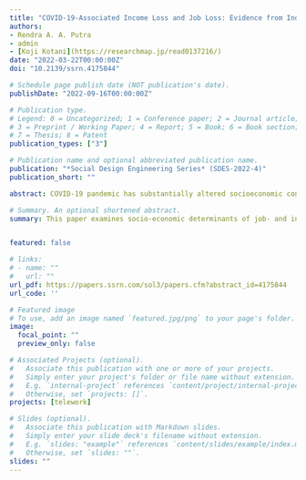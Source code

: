 ```yaml
---
title: "COVID-19-Associated Income Loss and Job Loss: Evidence from Indonesia"
authors:
- Rendra A. A. Putra
- admin
- [Koji Kotani](https://researchmap.jp/read0137216/)
date: "2022-03-22T00:00:00Z"
doi: "10.2139/ssrn.4175844"

# Schedule page publish date (NOT publication's date).
publishDate: "2022-09-16T00:00:00Z"

# Publication type.
# Legend: 0 = Uncategorized; 1 = Conference paper; 2 = Journal article;
# 3 = Preprint / Working Paper; 4 = Report; 5 = Book; 6 = Book section;
# 7 = Thesis; 8 = Patent
publication_types: ["3"]

# Publication name and optional abbreviated publication name.
publication: "*Social Design Engineering Series* (SDES-2022-4)"
publication_short: ""

abstract: COVID-19 pandemic has substantially altered socioeconomic conditions around the world. While numerous existing studies analyze the impact of the COVID-19 pandemic among developed states, little is known about its effects on people’s lives and social discrepancies in emerging economies. To this end, we empirically analyze the 2020 Indonesian Labor Force Survey data, hypothesizing that COVID-19 has given idiosyncratic risks and impacts on people by gender, age, education, occupation and geography. We find that income loss and job loss are prominent among males, younger and less educated people as well as among self-employed and part-time non-agricultural workers. These tendencies are not pronounced for people enjoying high income and mobility, but tend to be evident for urban residents and those having dependents. Notably, self-employed people have the highest risk of losing income, while part-time urban workers face the highest probability of losing their jobs. We conclude that in the absence of special governmental subsidies targeting these disadvantaged groups, social discrepancies related to income and employment status are expected to widen even further due to the pandemic.

# Summary. An optional shortened abstract.
summary: This paper examines socio-economic determinants of job- and income loss in Indonesia


featured: false

# links:
# - name: ""
#   url: ""
url_pdf: https://papers.ssrn.com/sol3/papers.cfm?abstract_id=4175844
url_code: ''

# Featured image
# To use, add an image named `featured.jpg/png` to your page's folder. 
image:
  focal_point: ""
  preview_only: false

# Associated Projects (optional).
#   Associate this publication with one or more of your projects.
#   Simply enter your project's folder or file name without extension.
#   E.g. `internal-project` references `content/project/internal-project/index.md`.
#   Otherwise, set `projects: []`.
projects: [telework]

# Slides (optional).
#   Associate this publication with Markdown slides.
#   Simply enter your slide deck's filename without extension.
#   E.g. `slides: "example"` references `content/slides/example/index.md`.
#   Otherwise, set `slides: ""`.
slides: ""
---
```

